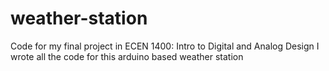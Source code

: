 # weather-station
Code for my final project in ECEN 1400: Intro to Digital and Analog Design
I wrote all the code for this arduino based weather station
